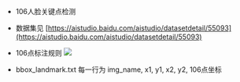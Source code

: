 - 106人脸关键点检测
- 数据集见 [https://aistudio.baidu.com/aistudio/datasetdetail/55093](https://aistudio.baidu.com/aistudio/datasetdetail/55093)

- 106点标注规则 ![](./106人脸标注规则.jpg)
- bbox_landmark.txt 每一行为 img_name, x1, y1, x2,  y2, 106点坐标

